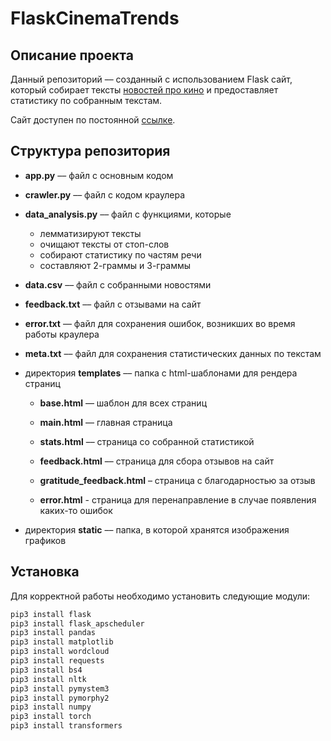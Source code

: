 # FlaskCinemaTrends

## Описание проекта
Данный репозиторий –– созданный с использованием Flask сайт, который собирает тексты [новостей про кино](https://www.kinonews.ru/) и предоставляет статистику по собранным текстам.

Сайт доступен по постоянной [ссылке](https://cinematrends.pythonanywhere.com/).

## Структура репозитория
- **app.py** –– файл с основным кодом

- **crawler.py** –– файл с кодом краулера

- **data_analysis.py** –– файл с функциями, которые
    - лемматизируют тексты
    - очищают тексты от стоп-слов
    - собирают статистику по частям речи
    - составляют 2-граммы и 3-граммы

- **data.csv** –– файл с собранными новостями

- **feedback.txt** –– файл с отзывами на сайт

- **error.txt** –– файл для сохранения ошибок, возникших во время работы краулера

- **meta.txt** –– файл для сохранения статистических данных по текстам

- директория **templates** –– папка с html-шаблонами для рендера страниц
    - **base.html** –– шаблон для всех страниц

    - **main.html** –– главная страница

    - **stats.html**  –– страница со собранной статистикой

    - **feedback.html** –– страница для сбора отзывов на сайт

    - **gratitude_feedback.html** – страница с благодарностью за отзыв

    - **error.html** - страница для перенаправление в случае появления каких-то ошибок

- директория **static** –– папка, в которой хранятся изображения графиков

## Установка

Для корректной работы необходимо установить следующие модули:

```bash
pip3 install flask
pip3 install flask_apscheduler
pip3 install pandas
pip3 install matplotlib
pip3 install wordcloud
pip3 install requests
pip3 install bs4
pip3 install nltk
pip3 install pymystem3
pip3 install pymorphy2
pip3 install numpy
pip3 install torch
pip3 install transformers
```
